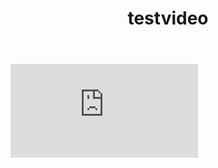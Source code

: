﻿---
layout: post
title: testvideo
permalink: /test/p2p/
---

<div>
<iframe class="darkmode-ignore" title="dính - giấc mơ trưa" src="https://tube.la-dina.net/videos/embed/bfe057ea-d524-466f-9025-9f8b506cd87a?warningTitle=0&amp;peertubeLink=0" frameborder="0" allowfullscreen="" sandbox="allow-same-origin allow-scripts allow-popups"></iframe>
</div>